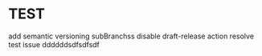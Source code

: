 # TEST
add semantic versioning
subBranchss
disable draft-release action
resolve test issue
ddddddsdfsdfsdf